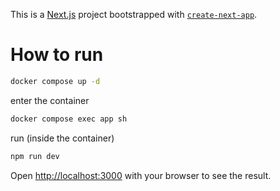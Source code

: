This is a [Next.js](https://nextjs.org/) project bootstrapped with [`create-next-app`](https://github.com/vercel/next.js/tree/canary/packages/create-next-app).

# How to run

```bash
docker compose up -d
```

enter the container

```bash
docker compose exec app sh
```

run (inside the container)

```bash
npm run dev
```

Open [http://localhost:3000](http://localhost:3000) with your browser to see the result.

